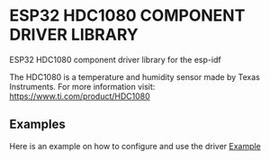# ESP32 HDC1080 COMPONENT DRIVER LIBRARY

ESP32 HDC1080 component driver library for the esp-idf

The HDC1080 is a temperature and humidity sensor made by 
Texas Instruments. For more information visit: https://www.ti.com/product/HDC1080

## Examples

Here is an example on how to configure and use the driver [Example](https://github.com/grstat/esp32-hdc1080/tree/main/examples)